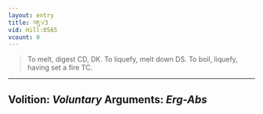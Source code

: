 ```yaml
---
layout: entry
title: འཇུ་√3
vid: Hill:0565
vcount: 0
---
```

> To melt, digest CD, DK\. To liquefy, melt down DS\. To boil, liquefy, having set a fire TC\.

---
Volition: _Voluntary_
Arguments: _Erg-Abs_
---

